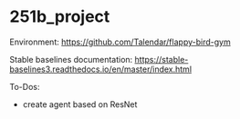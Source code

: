 # 251b_project
Environment: https://github.com/Talendar/flappy-bird-gym

Stable baselines documentation: https://stable-baselines3.readthedocs.io/en/master/index.html

To-Dos:
- create agent based on ResNet